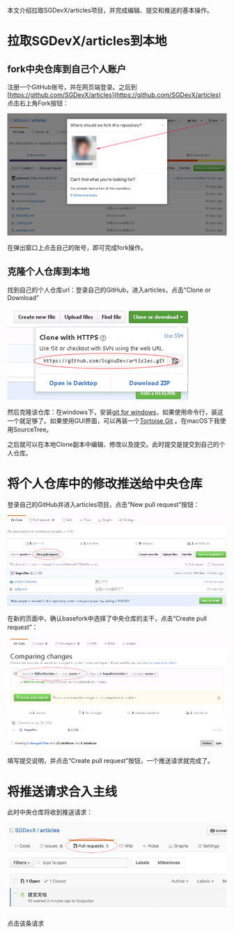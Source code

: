 本文介绍拉取SGDevX/articles项目，并完成编辑、提交和推送的基本操作。

# 拉取SGDevX/articles到本地
## fork中央仓库到自己个人账户
注册一个GitHub账号，并在网页端登录。之后到[https://github.com/SGDevX/articles](https://github.com/SGDevX/articles) 点击右上角Fork按钮：

![Fork 中心仓库](01fork.png)

在弹出窗口上点击自己的账号，即可完成fork操作。

## 克隆个人仓库到本地
找到自己的个人仓库url：登录自己的GitHub，进入articles，点击“Clone or Download”

![个人仓库url](02url.png)

然后克隆该仓库：在windows下，安装[git for windows](https://git-for-windows.github.io/)，如果使用命令行，装这一个就足够了。如果使用GUI界面，可以再装一个[Tortoise Git](https://tortoisegit.org/) 。在macOS下我使用SourceTree。

之后就可以在本地Clone副本中编辑、修改以及提交。此时提交是提交到自己的个人仓库。

# 将个人仓库中的修改推送给中央仓库
登录自己的GitHub并进入articles项目，点击“New pull request”按钮：

![New pull request](03NewPullRequest.png)

在新的页面中，确认basefork中选择了中央仓库的主干，点击“Create pull request”：

![Create pull request](04CreatePullRequest.png)

填写提交说明，并点击“Create pull request”按钮，一个推送请求就完成了。

# 将推送请求合入主线
此时中央仓库将收到推送请求：

![Pull requests](05ReceivePull.png)

点击该条请求

